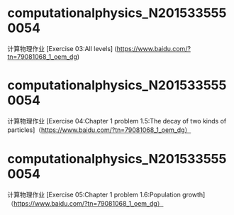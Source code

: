 # computationalphysics_N2015335550054
计算物理作业
[Exercise 03:All levels] (https://www.baidu.com/?tn=79081068_1_oem_dg) 
# computationalphysics_N2015335550054
计算物理作业
[Exercise 04:Chapter 1 problem 1.5:The decay of two kinds of particles]（https://www.baidu.com/?tn=79081068_1_oem_dg）
# computationalphysics_N2015335550054
计算物理作业
[Exercise 05:Chapter 1 problem 1.6:Population growth] （https://www.baidu.com/?tn=79081068_1_oem_dg）
